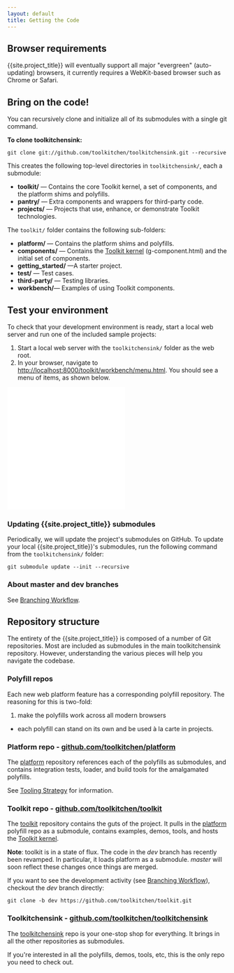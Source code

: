 ```yaml
---
layout: default
title: Getting the Code
---
```


## Browser requirements

{{site.project_title}} will eventually support all major "evergreen"
(auto-updating) browsers, it currently requires a WebKit-based browser
such as Chrome or Safari.

## Bring on the code!

You can recursively clone and initialize all of its submodules with a single git command.

**To clone toolkitchensink:**

    git clone git://github.com/toolkitchen/toolkitchensink.git --recursive

This creates the following top-level directories in `toolkitchensink/`,
each a submodule:

-   **toolkit/** — Contains the core Toolkit kernel, a set of components,
    and the platform shims and polyfills.
-   **pantry/** — Extra components and wrappers for third-party code.
-   **projects/** — Projects that use, enhance, or demonstrate Toolkit
    technologies.

The `toolkit/` folder contains the following sub-folders:

-   **platform/** — Contains the platform shims and polyfills.
-   **components/** — Contains the [Toolkit kernel](toolkit-kernel-explainer.html) (g-component.html) and
    the initial set of components.
-   **getting_started/** —A starter project.
-   **test/** — Test cases.
-   **third-party/** — Testing libraries.
-   **workbench/**— Examples of using Toolkit components.

## Test your environment

To check that your development environment is ready, start a local web
server and run one of the included sample projects:

1.  Start a local web server with the `toolkitchensink/` folder as the
    web root.
2.  In your browser, navigate to
    [http://localhost:8000/toolkit/workbench/menu.html](http://localhost:8000/toolkit/workbench/menu.html).
    You should see a menu of items, as shown below.

<iframe src="/toolkitchensink/toolkit/workbench/menu.html" style="width: 270px;height:280px;border:none;"></iframe>

### Updating {{site.project_title}} submodules

Periodically, we will update the project's submodules on GitHub. To
update your local {{site.project_title}}'s submodules, run the following command
from the `toolkitchensink/` folder:

    git submodule update --init --recursive

### About master and dev branches

See [Branching Workflow](branching-strategy.html).


## Repository structure

The entirety of the {{site.project_title}} is composed of a number of Git
repositories. Most are included as submodules in the main toolkitchensink repository.
However, understanding the various pieces will help you navigate the codebase.

### Polyfill repos

Each new web platform feature has a corresponding polyfill repository. The
reasoning for this is two-fold:

1. make the polyfills work across all modern browsers
-  each polyfill can stand on its own and be used à la carte in projects.

### Platform repo - [github.com/toolkitchen/platform](https://github.com/toolkitchen/platform)

The [platform](https://github.com/toolkitchen/platform) repository references each of the polyfills as submodules, and contains integration tests, loader, and build tools for the amalgamated polyfills.

See [Tooling Strategy](tooling-strategy.html) for information.

### Toolkit repo - [github.com/toolkitchen/toolkit](https://github.com/toolkitchen/toolkit)

The [toolkit](https://github.com/toolkitchen/toolkit) repository contains the guts
of the project. It pulls in the [platform](https://github.com/toolkitchen/platform)
polyfill repo as a submodule, contains examples, demos, tools, and hosts the
[Toolkit kernel](toolkit-kernel-explainer.html).

<p class="alert">
  <strong>Note</strong>: toolkit is in a state of flux. The code in the <em>dev</em>
branch has recently been revamped. In particular, it loads platform as a submodule.
<em>master</em> will soon reflect these changes once things are merged.
</p>

If you want to see the development activity (see [Branching Workflow](branching-strategy.html)), checkout the _dev_ branch directly:

    git clone -b dev https://github.com/toolkitchen/toolkit.git

### Toolkitchensink - [github.com/toolkitchen/toolkitchensink](https://github.com/toolkitchen/toolkitchensink)

The [toolkitchensink](https://github.com/toolkitchen/toolkitchensink) repo is your
one-stop shop for everything. It brings in all the other repositories as submodules.

If you're interested in all the polyfills, demos, tools, etc, this is the only
repo you need to check out.
